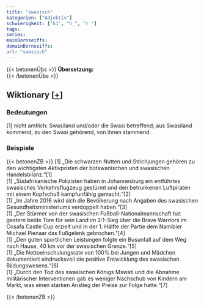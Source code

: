 ```yaml
---
title: "swasisch"
kategorien: ["Adjektiv"]
schwierigkeit: ["k1", "h_", "r_"]
tags:
series:
mainDornseiffs:
domainDornseiffs:
url: "swasisch"
---
```


{{< betonenÜbs >}}
**Übersetzung:**  
{{< /betonenÜbs >}}

## Wiktionary [[+](https://de.wiktionary.org/wiki/swasisch)]

### Bedeutungen
[1] nicht amtlich: Swasiland und/oder die Swasi betreffend; aus Swasiland kommend, zu den Swasi gehörend, von ihnen stammend  

### Beispiele
{{< betonenZB >}}
[1] „Die schwarzen Nutten und Strichjungen gehören zu den wichtigsten Aktivposten der botswanischen und swasischen Handelsbilanz.“[1]  
[1] „Südafrikanische Polizisten haben in Johannesburg ein entführtes swasisches Verkehrsflugzeug gestürmt und den betrunkenen Luftpiraten mit einem Kopfschuß kampfunfähig gemacht.“[2]  
[1] „Im Jahre 2016 wird sich die Bevölkerung nach Angaben des swasischen Gesundheitsministeriums verdoppelt haben.“[3]  
[1] „Der Stürmer von der swasischen Fußball-Nationalmannschaft hat gestern beide Tore für sein Land im 2:1-Sieg über die Brave Warriors im Cosafa Castle Cup erzielt und in der 1. Hälfte der Partie dem Namibier Michael Pienaar das Fußgelenk gebrochen.“[4]  
[1] „Den guten sportlichen Leistungen folgte ein Busunfall auf dem Weg nach Hause, 40 km vor der swasischen Grenze.“[5]  
[1] „Die Nettoeinschulungsrate von 100% bei Jungen und Mädchen dokumentiert eindrucksvoll die positive Entwicklung des swasischen Bildungswesens.“[6]  
[1] „Durch den Tod des swasischen Königs Mswati und die Abnahme militärischer Interventionen gab es weniger Nachschub von Kindern am Markt, was einen starken Anstieg der Preise zur Folge hatte.“[7]  

{{< /betonenZB >}}

